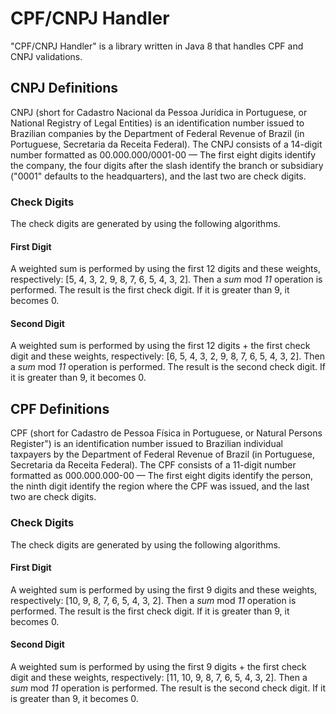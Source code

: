 # CPF/CNPJ Handler

"CPF/CNPJ Handler" is a library written in Java 8 that handles CPF and CNPJ validations.

## CNPJ Definitions

CNPJ (short for Cadastro Nacional da Pessoa Jurídica in Portuguese, or National Registry of Legal Entities) is an 
identification number issued to Brazilian companies by the Department of Federal Revenue of Brazil (in Portuguese, 
Secretaria da Receita Federal). The CNPJ consists of a 14-digit number formatted as 00.000.000/0001-00 — The first eight
digits identify the company, the four digits after the slash identify the branch or subsidiary ("0001" defaults to the 
headquarters), and the last two are check digits.

### Check Digits

The check digits are generated by using the following algorithms.

#### First Digit

A weighted sum is performed by using the first 12 digits and these weights, respectively: 
[5, 4, 3, 2, 9, 8, 7, 6, 5, 4, 3, 2]. Then a *sum* mod *11* operation is performed. The result is the first check digit. 
If it is greater than 9, it becomes 0.

#### Second Digit

A weighted sum is performed by using the first 12 digits + the first check digit and these weights, respectively: 
[6, 5, 4, 3, 2, 9, 8, 7, 6, 5, 4, 3, 2]. Then a *sum* mod *11* operation is performed. The result is the second check 
digit. If it is greater than 9, it becomes 0.

## CPF Definitions

CPF (short for Cadastro de Pessoa Física in Portuguese, or Natural Persons Register")  is an identification number 
issued to Brazilian individual taxpayers by the Department of Federal Revenue of Brazil (in Portuguese, Secretaria da 
Receita Federal). The CPF consists of a 11-digit number formatted as 000.000.000-00 — The first eight digits identify 
the person, the ninth digit identify the region where the CPF was issued, and the last two are check digits.

### Check Digits

The check digits are generated by using the following algorithms.

#### First Digit

A weighted sum is performed by using the first 9 digits and these weights, respectively: 
[10, 9, 8, 7, 6, 5, 4, 3, 2]. Then a *sum* mod *11* operation is performed. The result is the first check digit. 
If it is greater than 9, it becomes 0.

#### Second Digit

A weighted sum is performed by using the first 9 digits + the first check digit and these weights, respectively: 
[11, 10, 9, 8, 7, 6, 5, 4, 3, 2]. Then a *sum* mod *11* operation is performed. The result is the second check 
digit. If it is greater than 9, it becomes 0.